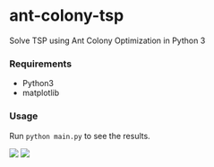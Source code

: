# ant-colony-tsp
Solve TSP using Ant Colony Optimization in Python 3

### Requirements
* Python3
* matplotlib

### Usage
Run `python main.py` to see the results.

![](https://ooo.0o0.ooo/2017/04/19/58f75b7474f6c.png)
![](https://github.com/10-zin/acotsp/blob/master/Figure_1.png)
